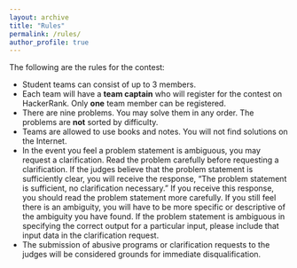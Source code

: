 ```yaml
---
layout: archive
title: "Rules"
permalink: /rules/
author_profile: true
---
```


The following are the rules for the contest:

* Student teams can consist of up to 3 members.
* Each team will have a **team captain** who will register for the contest on HackerRank. Only **one** team member can be registered.
* There are nine problems.  You may solve them in any order.  The problems are **not** sorted by difficulty.
* Teams are allowed to use books and notes.  You will not find solutions on the Internet.
* In the event you feel a problem statement is ambiguous, you may request a clarification.  Read the problem carefully before requesting a clarification.  If the judges believe that the problem statement is sufficiently clear, you will receive the response, “The problem statement is sufficient, no clarification necessary.”  If you receive this response, you should read the problem statement more carefully.  If you still feel there is an ambiguity, you will have to be more specific or descriptive of the ambiguity you have found.  If the problem statement is ambiguous in specifying the correct output for a particular input, please include that input data in the clarification request.
*	The submission of abusive programs or clarification requests to the judges will be considered grounds for immediate disqualification.
